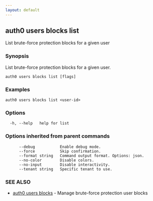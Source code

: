 ```yaml
---
layout: default
---
```

## auth0 users blocks list

List brute-force protection blocks for a given user

### Synopsis

List brute-force protection blocks for a given user.

```
auth0 users blocks list [flags]
```

### Examples

```
auth0 users blocks list <user-id>
```

### Options

```
  -h, --help   help for list
```

### Options inherited from parent commands

```
      --debug           Enable debug mode.
      --force           Skip confirmation.
      --format string   Command output format. Options: json.
      --no-color        Disable colors.
      --no-input        Disable interactivity.
      --tenant string   Specific tenant to use.
```

### SEE ALSO

* [auth0 users blocks](auth0_users_blocks.md)	 - Manage brute-force protection user blocks

